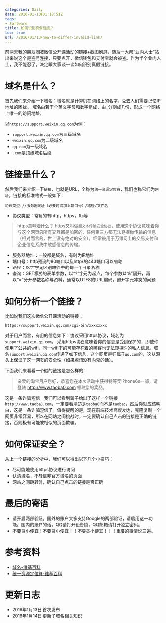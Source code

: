 ```yaml
---
categories: Daily
date: 2016-01-13T01:18:51Z
tags:
- Software
title: 如何识别真假链接？
toc: true
url: /2016/01/13/how-to-differ-invalid-link/
---
```


前两天我的朋友圈被微信公开课活动的链接+截图刷屏，随后一大帮“业内人士”站出来说这个是盗号连接，只要点开，微信钱包和支付宝就会被盗。作为半个业内人士，我不能忍了，决定跟大家谈一谈如何识别真假链接。

<!--more-->

# 域名是什么？
首先我们来介绍一下域名：域名就是计算机在网络上的名字，免去人们需要记忆IP地址的困扰。
域名由若干个英文字母和数字组成，由`.`分割成几份，形成一个网络上唯一的访问地址。

以`https://support.weixin.qq.com`为例：

- `support.weixin.qq.com`为三级域名
- `weixin.qq.com`为二级域名
- `qq.com`为一级域名
- `.com`是顶级域名后缀

# 链接是什么？
然后我们来介绍一下`链接`，也就是URL，全称为`统一资源定位符`，我们也称它们为`网址`。链接的标准格式一般如下：

```
协议类型://服务器地址（必要时需加上端口号）/路径/文件名
```

- 协议类型：常用的有http，https，ftp等

> https意味着什么？
> https又叫做`超文本传输安全协议`，使用这个协议意味着你与这个网页的所有交互都是加密的，任何第三方都无法窥探你传输的信息（相对而言的，世上没有绝对的安全），经常被用于万维网上的交易支付和企业信息系统中敏感信息的传输。

- 服务器地址：一般都是域名，有时为IP地址
- 端口号：http预设的80端口以及https的443端口可以省略
- 路径：以“/”字元区别路径中的每一个目录名称
- 查询：GET模式的表单参数，以“?”字元为起点，每个参数以“&”隔开，再以“=”分开参数名称与资料，通常以UTF8的URL编码，避开字元冲突的问题

# 如何分析一个链接？

比如说我们这次微信公开课活动的链接：

```
https://support.weixin.qq.com/cgi-bin/xxxxxxxx
```

对于用户而言，有用的信息如下：协议采用https协议，域名为`support.weixin.qq.com`。
采用https协议意味着你的信息是受到保护的，即使你使用了公共的wifi，同一wifi下的可能存在着的黑客也无法窥探你的私人信息。域名`support.weixin.qq.com`传递了如下信息，这个网页是归属于`qq.com`的，这从源头上保证了这一网页的安全性（如果腾讯没有内鬼的话）。

下面我们来看看一个假的链接是怎么样的：

> 亲爱的淘宝用户您好，恭喜您在本次活动中获得特等奖iPhone6s一部，请登陆 http://www.taoba0.com 领取您的奖品。

这是一条诈骗短信，我们可以看到骗子给出了这样一个链接`http://www.taoba0.com`，一定要看清楚是`taoba0`而不是`taobao`，然后你就应该明白，这是一条诈骗短信了。值得提醒的是，现在前端技术高度发达，克隆复制一个网页非常容易，所以在网站之间挑战时，一定要确认自己点击的链接是正确的链接，否则极有可能被相似的页面欺骗。

# 如何保证安全？

从上一个链接的分析中，我们可以得出以下几个小技巧：

- 尽可能地使用https协议进行访问
- 认清域名，不轻信非官方域名的页面
- 网站之间跳转时，确认自己点击的链接是否正确

# 最后的寄语

- 请开启两部验证。国外的账户大多支持Google的两部验证，请启用这一功能。国内的账户的话，QQ请打开设备锁，QQ邮箱请打开独立密码。
- 不要贪小便宜！不要贪小便宜！！不要贪小便宜！！！重要的事情说三遍。

# 参考资料

- [域名-维基百科](https://zh.wikipedia.org/wiki/%E5%9F%9F%E5%90%8D)
- [统一资源定位符-维基百科](https://zh.wikipedia.org/wiki/%E7%BB%9F%E4%B8%80%E8%B5%84%E6%BA%90%E5%AE%9A%E4%BD%8D%E7%AC%A6)

# 更新日志

- 2016年1月13日 首次发布
- 2016年1月14日 更新了域名相关知识
